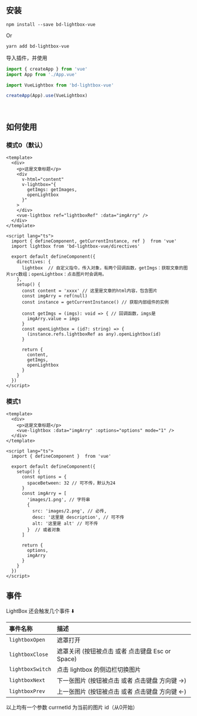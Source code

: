 ## 安装 
```
npm install --save bd-lightbox-vue
```
Or
```
yarn add bd-lightbox-vue
```

导入插件，并使用
```js
import { createApp } from 'vue'
import App from './App.vue'

import VueLightbox from 'bd-lightbox-vue'

createApp(App).use(VueLightbox)
```
<br>

## 如何使用 
### 模式0（默认） 
```vue
<template>
  <div>
    <p>这是文章标题</p>
    <div
      v-html="content"
      v-lightbox="{
        getImgs: getImages,
        openLightbox
      }"
    >
    </div>
    <vue-lightbox ref="lightboxRef" :data="imgArry" />
  </div>
</template>

<script lang="ts">
  import { defineComponent, getCurrentInstance, ref }  from 'vue'
  import lightbox from 'bd-lightbox-vue/directives'

  export default defineComponent({
    directives: {
      lightbox  // 自定义指令，传入对象，有两个回调函数，getImgs：获取文章的图片src数组；openLightbox：点击图片时会调用。
    },
    setup() {
      const content = 'xxxx' // 这里是文章的html内容，包含图片
      const imgArry = ref(null)
      const instance = getCurrentInstance() // 获取内部组件的实例

      const getImgs = (imgs): void => { // 回调函数，imgs是
        imgArry.value = imgs
      }
      const openLightbox = (id?: string) => {
        (instance.refs.lightboxRef as any).openLightbox(id)
      }

      return {
        content,
        getImgs,
        openLightbox
      }
    }
  })
</script>

```

### 模式1 
```vue
<template>
  <div>
    <p>这是文章标题</p>
    <vue-lightbox :data="imgArry" :options="options" mode="1" />
  </div>
</template>

<script lang="ts">
  import { defineComponent }  from 'vue'

  export default defineComponent({
    setup() {
      const options = {
        spaceBetween: 32 // 可不传，默认为24
      }
      const imgArry = [
        'images/1.png', // 字符串
        {
          src: 'images/2.png', // 必传,
          desc: '这里是 description', // 可不传
          alt: '这里是 alt' // 可不传
        }  // 或者对象
      ]

      return {
        options,
        imgArry
      }
    }
  })
</script>

```

## 事件

LightBox 还会触发几个事件 ⬇️  

| 事件名称 | 描述 |
|:------| :------ |
| `lightboxOpen` | 遮罩打开 |
| `lightboxClose` | 遮罩关闭 (按钮被点击 或者 点击键盘 Esc or Space) |
| `lightboxSwitch` | 点击 lightbox 的侧边栏切换图片 |
| `lightboxNext` | 下一张图片 (按钮被点击 或者 点击键盘 方向键 →) |
| `lightboxPrev` | 上一张图片 (按钮被点击 或者 点击键盘 方向键 ←) |
  
以上均有一个参数 currnetId 为当前的图片 id（从0开始）  